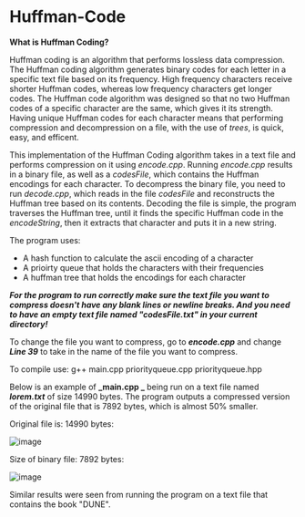 # Huffman-Code

**What is Huffman Coding?**

Huffman coding is an algorithm that performs lossless data compression. The Huffman coding algorithm generates binary codes for each letter in a specific text file based on its frequency. High frequency characters receive shorter Huffman codes, whereas low frequency characters get longer codes. The Huffman code algorithm was designed so that no two Huffman codes of a specific character are the same, which gives it its strength. Having unique Huffman codes for each character means that performing compression and decompression on a file, with the use of _trees_, is quick, easy, and efficent.

This implementation of the Huffman Coding algorithm takes in a text file and performs compression on it using _encode.cpp_. Running _encode.cpp_ results in a binary file, as well as a _codesFile_, which contains the Huffman encodings for each character. To decompress the binary file, you need to run _decode.cpp_, which reads in the file _codesFile_ and reconstructs the Huffman tree based on its contents. Decoding the file is simple, the program traverses the Huffman tree, until it finds the specific Huffman code in the _encodeString_, then it extracts that character and puts it in a new string.

The program uses:
-  A hash function to calculate the ascii encoding of a character
-  A prioirty queue that holds the characters with their frequencies
-  A huffman tree that holds the encodings for each character

**_For the program to run correctly make sure the text file you want to compress doesn't have any blank lines or newline breaks. And you need to have an empty text file named "codesFile.txt" in your current directory!_**

To change the file you want to compress, go to **_encode.cpp_** and change **_Line 39_** to take in the name of the file you want to compress. 

To compile use: g++ main.cpp priorityqueue.cpp priorityqueue.hpp

Below is an example of **_main.cpp _** being run on a text file named **_lorem.txt_** of size 14990 bytes. The program outputs a compressed version of the original file that is 7892 bytes, which is almost 50% smaller. 

Original file is: 14990 bytes:

![image](https://user-images.githubusercontent.com/85080576/151867970-6b858cef-4f2f-4ef1-8d0f-aeca1835d4aa.png)

Size of binary file: 7892 bytes:

![image](https://user-images.githubusercontent.com/85080576/151867850-d8064395-720f-4b3e-ae7c-7e3fe54c286d.png)

Similar results were seen from running the program on a text file that contains the book "DUNE".
